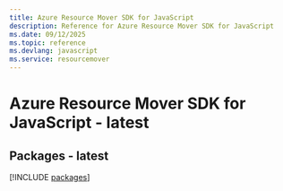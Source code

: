 ```yaml
---
title: Azure Resource Mover SDK for JavaScript
description: Reference for Azure Resource Mover SDK for JavaScript
ms.date: 09/12/2025
ms.topic: reference
ms.devlang: javascript
ms.service: resourcemover
---
```

# Azure Resource Mover SDK for JavaScript - latest
## Packages - latest
[!INCLUDE [packages](resource-mover-index.md)]